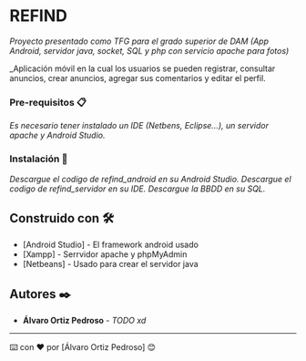# REFIND

_Proyecto presentado como TFG para el grado superior de DAM (App Android, servidor java, socket, SQL y php con servicio apache para fotos)_

_Aplicación móvil en la cual los usuarios se pueden registrar, consultar anuncios, crear anuncios, agregar sus comentarios y editar el perfil.

### Pre-requisitos 📋

_Es necesario tener instalado un IDE (Netbens, Eclipse...), un servidor apache y Android Studio._

### Instalación 🔧

_Descargue el codigo de refind_android en su Android Studio._
_Descargue el codigo de refind_servidor en su IDE._
_Descargue la BBDD en su SQL._

## Construido con 🛠️

* [Android Studio] - El framework android usado
* [Xampp] - Serrvidor apache y phpMyAdmin
* [Netbeans] - Usado para crear el servidor java

## Autores ✒️

* **Álvaro Ortiz Pedroso** - *TODO xd* 

---
⌨️ con ❤️ por [Álvaro Ortiz Pedroso] 😊
